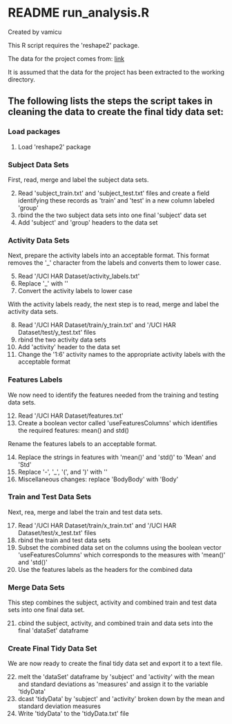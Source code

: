 # README run_analysis.R
Created by vamicu

This R script requires the 'reshape2' package.

The data for the project comes from:
[link](https://d396qusza40orc.cloudfront.net/getdata%2Fprojectfiles%2FUCI%20HAR%20Dataset.zip)

It is assumed that the data for the project has been extracted to the working directory.

## The following lists the steps the script takes in cleaning the data to create the final tidy data set:

### Load packages

1. Load 'reshape2' package

### Subject Data Sets

First, read, merge and label the subject data sets.

2. Read 'subject_train.txt' and 'subject_test.txt' files and create a field identifying these records as 'train' and 'test' in a new column labeled 'group'
3. rbind the the two subject data sets into one final 'subject' data set
4. Add 'subject' and 'group' headers to the data set

### Activity Data Sets

Next, prepare the activity labels into an acceptable format. This format removes the '_' character from the labels and converts them to lower case.

5. Read '/UCI HAR Dataset/activity_labels.txt'
6. Replace '_' with ''
7. Convert the activity labels to lower case

With the activity labels ready, the next step is to read, merge and label the activity data sets.

8. Read '/UCI HAR Dataset/train/y_train.txt' and '/UCI HAR Dataset/test/y_test.txt' files
9. rbind the two activity data sets
10. Add 'activity' header to the data set
11. Change the '1:6' activity names to the appropriate activity labels with the acceptable format

### Features Labels

We now need to identify the features needed from the training and testing data sets.

12. Read '/UCI HAR Dataset/features.txt'
13. Create a boolean vector called 'useFeaturesColumns' which identifies the required features: mean() and std()

Rename the features labels to an acceptable format.

14. Replace the strings in features with 'mean()' and 'std()' to 'Mean' and 'Std'
15. Replace '-', '_', '(', and ')' with ''
16. Miscellaneous changes: replace 'BodyBody' with 'Body'

### Train and Test Data Sets

Next, rea, merge and label the train and test data sets.

17. Read '/UCI HAR Dataset/train/x_train.txt' and '/UCI HAR Dataset/test/x_test.txt' files
18. rbind the train and test data sets
19. Subset the combined data set on the columns using the boolean vector 'useFeaturesColumns' which corresponds to the measures with 'mean()' and 'std()'
20. Use the features labels as the headers for the combined data

### Merge Data Sets

This step combines the subject, activity and combined train and test data sets into one final data set.

21. cbind the subject, activity, and combined train and data sets into the final 'dataSet' dataframe

### Create Final Tidy Data Set

We are now ready to create the final tidy data set and export it to a text file.

22. melt the 'dataSet' dataframe by 'subject' and 'activity' with the mean and standard deviations as 'measures' and assign it to the variable 'tidyData'
23. dcast 'tidyData' by 'subject' and 'activity' broken down by the mean and standard deviation measures
24. Write 'tidyData' to the 'tidyData.txt' file